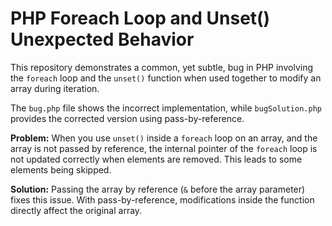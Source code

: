 # PHP Foreach Loop and Unset() Unexpected Behavior

This repository demonstrates a common, yet subtle, bug in PHP involving the `foreach` loop and the `unset()` function when used together to modify an array during iteration. 

The `bug.php` file shows the incorrect implementation, while `bugSolution.php` provides the corrected version using pass-by-reference.

**Problem:**
When you use `unset()` inside a `foreach` loop on an array, and the array is not passed by reference,  the internal pointer of the `foreach` loop is not updated correctly when elements are removed.  This leads to some elements being skipped.

**Solution:**
Passing the array by reference (`&` before the array parameter) fixes this issue.  With pass-by-reference, modifications inside the function directly affect the original array.